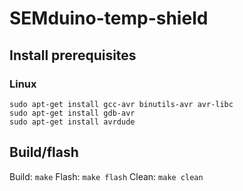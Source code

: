 # SEMduino-temp-shield
## Install prerequisites
### Linux
```
sudo apt-get install gcc-avr binutils-avr avr-libc
sudo apt-get install gdb-avr
sudo apt-get install avrdude
```

## Build/flash
Build: `make`
Flash: `make flash`
Clean: `make clean`
